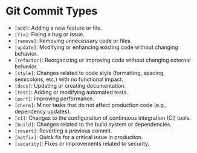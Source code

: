 # Git Commit Types

- `[add]`: Adding a new feature or file.
- `[fix]`: Fixing a bug or issue.
- `[remove]`: Removing unnecessary code or files.
- `[update]`: Modifying or enhancing existing code without changing behavior.
- `[refactor]`: Reorganizing or improving code without changing external behavior.
- `[style]`: Changes related to code style (formatting, spacing, semicolons, etc.) with no functional impact.
- `[docs]`: Updating or creating documentation.
- `[test]`: Adding or modifying automated tests.
- `[perf]`: Improving performance.
- `[chore]`: Minor tasks that do not affect production code (e.g., dependency updates).
- `[ci]`: Changes to the configuration of continuous integration (CI) tools.
- `[build]`: Changes related to the build system or dependencies.
- `[revert]`: Reverting a previous commit.
- `[hotfix]`: Quick fix for a critical issue in production.
- `[security]`: Fixes or improvements related to security.

